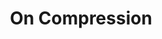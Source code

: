 ---
ee_id_thing: '43'
site: '1'
type: '2'
inv_num: 2007-007
url: 2007-007-on-c
title: 'On Compression '
year: '2008'
display_year: '2007'
medium: Math essay
dims: ''
pitch: "​Essay describing the mathematics behind Jpegs."
ps: ​A pdf explanation of why Jpegs look the way they do. This kinda document is pretty
  common in computer science departments although this one is kinda more for “noobs”
  as I show the math in greater detail. Possibly of note is it being <a href="http://www.frieze.com/issue/article/on_compression/">republished
  as a one page Jpg of itself on the Frieze website</a>. This was first published
  in my book (made by the wonderful Dexter Sinister) a couple thousand short films
  by glenn gould.
live_url: ''
related: |-
  [28] [2006-019-handmadegif] 2006-019 Gif
  [2147] [2008-082-a-couple-thousand-short-films-about-glenn-gould-publication] 2008-082 A Couple Thousand Short Films about Glenn Gould (Publication)
youtube: ''
related_code: ''
imgs: on-c-2007-007-digital-database-ih.jpg
subheading: ''
download: Cory-Arcangel-OnC.pdf
add_credit: ''
commission: ''
layout: things-i-made
---